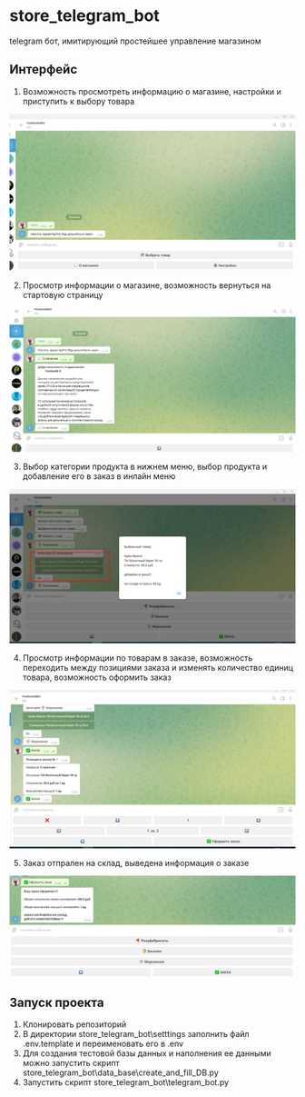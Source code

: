 # store_telegram_bot
telegram бот, имитирующий простейшее управление магазином  

## Интерфейс
1. Возможность просмотреть информацию о магазине, настройки и приступить к выбору товара  

![MarineGEO circle logo](interface_screen/Screenshot_1.png "MarineGEO logo")  

2. Просмотр информации о магазине, возможность вернуться на стартовую страницу  

![MarineGEO circle logo](interface_screen/Screenshot_2.png "MarineGEO logo")  

3. Выбор категории продукта в нижнем меню, выбор продукта и добавление его в заказ в инлайн меню  

![MarineGEO circle logo](interface_screen/Screenshot_3.png "MarineGEO logo")  

4. Просмотр информации по товарам в заказе, возможность переходить между позициями заказа и изменять количество единиц товара, возможность оформить заказ  

![MarineGEO circle logo](interface_screen/Screenshot_4.png "MarineGEO logo")

5. Заказ отпрален на склад, выведена информация о заказе  

![MarineGEO circle logo](interface_screen/Screenshot_5.png "MarineGEO logo")  

## Запуск проекта
1. Клонировать репозиторий
2. В директории store_telegram_bot\setttings заполнить файл .env.template и переименовать его в .env
3. Для создания тестовой базы данных и наполнения ее данными можно запустить скрипт store_telegram_bot\data_base\create_and_fill_DB.py
4. Запустить скрипт store_telegram_bot\telegram_bot.py